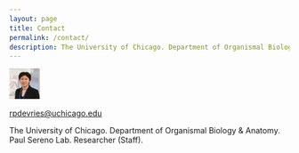 ```yaml
---
layout: page
title: Contact
permalink: /contact/
description: The University of Chicago. Department of Organismal Biology & Anatomy. Paul Sereno Lab. Researcher (Staff).
---
```


![Raina DeVries profile picture](/assets/Profile_May2023-TINY.png)

[rpdevries@uchicago.edu](rpdevries@uchicago.edu)

The University of Chicago. Department of Organismal Biology & Anatomy. Paul Sereno Lab. Researcher (Staff).
